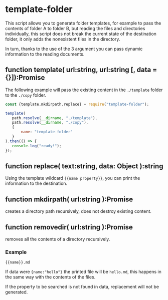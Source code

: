 # template-folder

This script allows you to generate folder templates, for example to pass the contents of folder A to folder B, but reading the files and directories individually, this script does not break the current state of the destination folder, it only adds the nonexistent files in the directory.

In turn, thanks to the use of the 3 argument you can pass dynamic information to the reading documents.


## function template( url:string, url:string [, data = {}]):Promise

The following example will pass the existing content in the `./template` folder to the `./copy` folder.

```js
const {template,mkdirpath,replace} = require("template-folder");

template(
   path.resolve(__dirname, "./template"),
   path.resolve(__dirname, "./copy"),
   {
       name: "template-folder"
   }
).then(() => {
   console.log("ready!");
});
```

## function replace( text:string, data: Object ):string

Using the template wildcard `{{name property}}`, you can print the information to the destination.

## function mkdirpath( url:string ):Promise

creates a directory path recursively, does not destroy existing content.

## function removedir( url:string ):Promise

removes all the contents of a directory recursively.

### Example

```
{{name}}.md
```
If data were `{name:"hello"}` the printed file will be `hello.md`, this happens in the same way with the contents of the files.

If the property to be searched is not found in data, replacement will not be generated.


